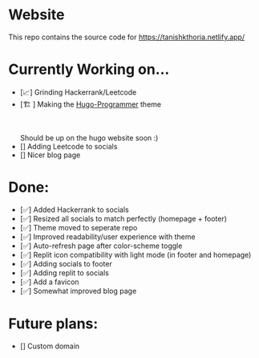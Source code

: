 # Website
This repo contains the source code for https://tanishkthoria.netlify.app/ 

# Currently Working on...
- [📈] Grinding Hackerrank/Leetcode
- [🏗️ ] Making the [Hugo-Programmer](https://github.com/TanishkThoria/Hugo-Programmer) theme <br/> <pre>   </pre>Should be up on the hugo website soon :)
- [] Adding Leetcode to socials
- [] Nicer blog page 

# Done:
- [✅] Added Hackerrank to socials
- [✅] Resized all socials to match perfectly (homepage + footer)
- [✅] Theme moved to seperate repo
- [✅] Improved readability/user experience with theme
- [✅] Auto-refresh page after color-scheme toggle
- [✅] Replit icon compatibility with light mode (in footer and homepage)
- [✅] Adding socials to footer
- [✅] Adding replit to socials
- [✅] Add a favicon
- [✅] Somewhat improved blog page

# Future plans:
- [] Custom domain

 
